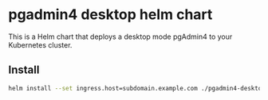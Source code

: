 # pgadmin4 desktop helm chart

This is a Helm chart that deploys a desktop mode pgAdmin4 to your Kubernetes cluster.

## Install

```bash
helm install --set ingress.host=subdomain.example.com ./pgadmin4-desktop/pgadmin4-desktop-4.3.tgz
```


